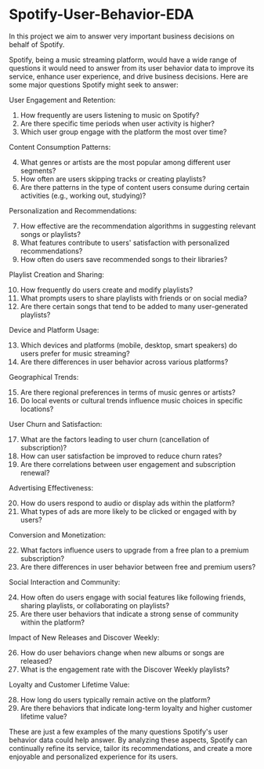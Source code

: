 # Spotify-User-Behavior-EDA
In this project we aim to answer very important business decisions on behalf of Spotify.

Spotify, being a music streaming platform, would have a wide range of questions it would need to answer from its user behavior data to improve its service, enhance user experience, and drive business decisions. Here are some major questions Spotify might seek to answer:

User Engagement and Retention:

1. How frequently are users listening to music on Spotify?
2. Are there specific time periods when user activity is higher?
3. Which user group engage with the platform the most over time?

Content Consumption Patterns:

4. What genres or artists are the most popular among different user segments?
5. How often are users skipping tracks or creating playlists?
6. Are there patterns in the type of content users consume during certain activities (e.g., working out, studying)?

Personalization and Recommendations:

7. How effective are the recommendation algorithms in suggesting relevant songs or playlists?
8. What features contribute to users' satisfaction with personalized recommendations?
9. How often do users save recommended songs to their libraries?

Playlist Creation and Sharing:

10. How frequently do users create and modify playlists?
11. What prompts users to share playlists with friends or on social media?
12. Are there certain songs that tend to be added to many user-generated playlists?

Device and Platform Usage:

13. Which devices and platforms (mobile, desktop, smart speakers) do users prefer for music streaming?
14. Are there differences in user behavior across various platforms?

Geographical Trends:

15. Are there regional preferences in terms of music genres or artists?
16. Do local events or cultural trends influence music choices in specific locations?

User Churn and Satisfaction:

17. What are the factors leading to user churn (cancellation of subscription)?
18. How can user satisfaction be improved to reduce churn rates?
19. Are there correlations between user engagement and subscription renewal?

Advertising Effectiveness:

20. How do users respond to audio or display ads within the platform?
21. What types of ads are more likely to be clicked or engaged with by users?

Conversion and Monetization:

22. What factors influence users to upgrade from a free plan to a premium subscription?
23. Are there differences in user behavior between free and premium users?

Social Interaction and Community:

24. How often do users engage with social features like following friends, sharing playlists, or collaborating on playlists?
25. Are there user behaviors that indicate a strong sense of community within the platform?

Impact of New Releases and Discover Weekly:

26. How do user behaviors change when new albums or songs are released?
27. What is the engagement rate with the Discover Weekly playlists?

Loyalty and Customer Lifetime Value:

28. How long do users typically remain active on the platform?
29. Are there behaviors that indicate long-term loyalty and higher customer lifetime value?

These are just a few examples of the many questions Spotify's user behavior data could help answer. By analyzing these aspects, Spotify can continually refine its service, tailor its recommendations, and create a more enjoyable and personalized experience for its users.
